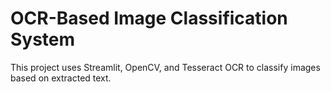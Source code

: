 # OCR-Based Image Classification System

This project uses Streamlit, OpenCV, and Tesseract OCR to classify images based on extracted text.
